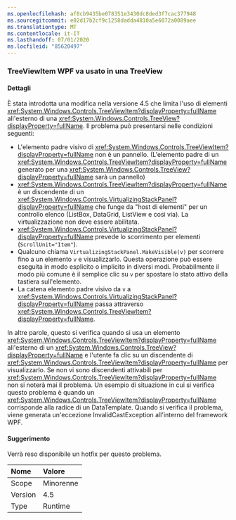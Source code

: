 ```yaml
---
ms.openlocfilehash: af8cb9435be078351e3430dc8ded3f7cac377948
ms.sourcegitcommit: e02d17b2cf9c1258dadda4810a5e6072a0089aee
ms.translationtype: MT
ms.contentlocale: it-IT
ms.lasthandoff: 07/01/2020
ms.locfileid: "85620497"
---
```

### <a name="wpf-treeviewitem-must-be-used-within-a-treeview"></a>TreeViewItem WPF va usato in una TreeView

#### <a name="details"></a>Dettagli

È stata introdotta una modifica nella versione 4.5 che limita l'uso di elementi <xref:System.Windows.Controls.TreeViewItem?displayProperty=fullName> all'esterno di una <xref:System.Windows.Controls.TreeView?displayProperty=fullName>. Il problema può presentarsi nelle condizioni seguenti:<ul><li>L'elemento padre visivo di <xref:System.Windows.Controls.TreeViewItem?displayProperty=fullName> non è un pannello. (L'elemento padre di un <xref:System.Windows.Controls.TreeViewItem?displayProperty=fullName> generato per una <xref:System.Windows.Controls.TreeView?displayProperty=fullName> sarà un pannello)</li><li><xref:System.Windows.Controls.TreeViewItem?displayProperty=fullName> è un discendente di un <xref:System.Windows.Controls.VirtualizingStackPanel?displayProperty=fullName> che funge da &quot;host di elementi&quot; per un controllo elenco (ListBox, DataGrid, ListView e così via). La virtualizzazione non deve essere abilitata.</li><li><xref:System.Windows.Controls.VirtualizingStackPanel?displayProperty=fullName> prevede lo scorrimento per elementi (<code>ScrollUnit=&quot;Item&quot;</code>).</li><li>Qualcuno chiama <code>VirtualizingStackPanel.MakeVisible(v)</code> per scorrere fino a un elemento <code>v</code> e visualizzarlo. Questa operazione può essere eseguita in modo esplicito o implicito in diversi modi. Probabilmente il modo più comune è il semplice clic su <code>v</code> per spostare lo stato attivo della tastiera sull'elemento.</li><li>La catena elemento padre visivo da <code>v</code> a <xref:System.Windows.Controls.VirtualizingStackPanel?displayProperty=fullName> passa attraverso <xref:System.Windows.Controls.TreeViewItem?displayProperty=fullName>.</li></ul>In altre parole, questo si verifica quando si usa un elemento <xref:System.Windows.Controls.TreeViewItem?displayProperty=fullName> all'esterno di un <xref:System.Windows.Controls.TreeView?displayProperty=fullName> e l'utente fa clic su un discendente di <xref:System.Windows.Controls.TreeViewItem?displayProperty=fullName> per visualizzarlo. Se non vi sono discendenti attivabili per <xref:System.Windows.Controls.TreeViewItem?displayProperty=fullName> non si noterà mai il problema. Un esempio di situazione in cui si verifica questo problema è quando un <xref:System.Windows.Controls.TreeViewItem?displayProperty=fullName> corrisponde alla radice di un DataTemplate. Quando si verifica il problema, viene generata un'eccezione InvalidCastException all'interno del framework WPF.

#### <a name="suggestion"></a>Suggerimento

Verrà reso disponibile un hotfix per questo problema.

| Nome    | Valore       |
|:--------|:------------|
| Scope   |Minorenne|
|Version|4.5|
|Type|Runtime|
